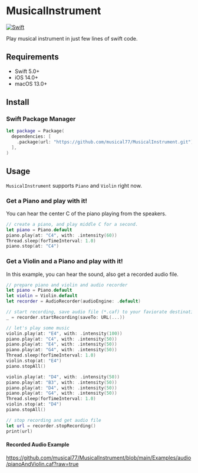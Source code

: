 # MusicalInstrument

[![Swift](https://github.com/musical77/MusicalInstrument/actions/workflows/swift.yml/badge.svg)](https://github.com/musical77/MusicalInstrument/actions/workflows/swift.yml)


Play musical instrument in just few lines of swift code. 


Requirements
----
* Swift 5.0+
* iOS 14.0+
* macOS 13.0+


Install
----

### Swift Package Manager

``` swift
let package = Package(
  dependencies: [
    .package(url: "https://github.com/musical77/MusicalInstrument.git")
  ],
)
```


Usage
----

`MusicalInstrument` supports `Piano` and `Violin` right now. 

### Get a Piano and play with it!

You can hear the center C of the piano playing from the speakers.

``` swift
// create a piano, and play middle C for a second.
let piano = Piano.default
piano.play(at: "C4", with: .intensity(60))
Thread.sleep(forTimeInterval: 1.0)
piano.stop(at: "C4")
```

### Get a Violin and a Piano and play with it!

In this example, you can hear the sound, also get a recorded audio file.
``` swift 
// prepare piano and violin and audio recorder
let piano = Piano.default
let violin = Violin.default
let recorder = AudioRecorder(audioEngine: .default)

// start recording, save audio file (*.caf) to your faviorate destination.
_ = recorder.startRecording(saveTo: URL(...))

// let's play some music
violin.play(at: "E4", with: .intensity(100))
piano.play(at: "C4", with: .intensity(50))
piano.play(at: "E4", with: .intensity(50))
piano.play(at: "G4", with: .intensity(50))
Thread.sleep(forTimeInterval: 1.0)
violin.stop(at: "E4")
piano.stopAll()

violin.play(at: "D4", with: .intensity(50))
piano.play(at: "B3", with: .intensity(50))
piano.play(at: "D4", with: .intensity(50))
piano.play(at: "G4", with: .intensity(50))
Thread.sleep(forTimeInterval: 1.0)
violin.stop(at: "D4")
piano.stopAll()

// stop recording and get audio file
let url = recorder.stopRecording()
print(url)
```

#### Recorded Audio Example 

https://github.com/musical77/MusicalInstrument/blob/main/Examples/audio/pianoAndViolin.caf?raw=true



